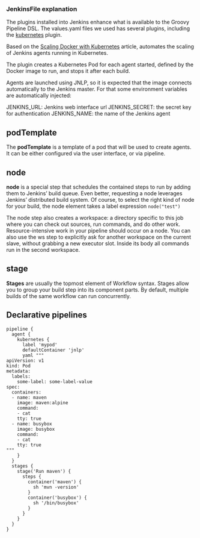 ### JenkinsFile explanation

The plugins installed into Jenkins enhance what is available to the Groovy Pipeline DSL. The values.yaml files we used has several plugins, including the [kubernetes](https://plugins.jenkins.io/kubernetes) plugin.

Based on the [Scaling Docker with Kubernetes](http://www.infoq.com/articles/scaling-docker-with-kubernetes) article, automates the scaling of Jenkins agents running in Kubernetes.

The plugin creates a Kubernetes Pod for each agent started, defined by the Docker image to run, and stops it after each build.

Agents are launched using JNLP, so it is expected that the image connects automatically to the Jenkins master. For that some environment variables are automatically injected:

JENKINS_URL: Jenkins web interface url
JENKINS_SECRET: the secret key for authentication
JENKINS_NAME: the name of the Jenkins agent


## podTemplate

The **podTemplate** is a template of a pod that will be used to create agents. It can be either configured via the user interface, or via pipeline.

## node
**node** is a special step that schedules the contained steps to run by adding them to Jenkins’ build queue. Even better, requesting a node leverages Jenkins’ distributed build system. Of course, to select the right kind of node for your build, the node element takes a label expression `node("test")`

The node step also creates a workspace: a directory specific
to this job where you can check out sources, run commands,
and do other work. Resource-intensive work in your pipeline
should occur on a node. You can also use the ws step to
explicitly ask for another workspace on the current slave,
without grabbing a new executor slot. Inside its body all
commands run in the second workspace.

## stage

**Stages** are usually the topmost element of Workflow syntax. Stages allow you to group your build step into its component parts. By default, multiple builds of the same workflow can run concurrently.


## Declarative pipelines
```
pipeline {
  agent {
    kubernetes {
      label 'mypod'
      defaultContainer 'jnlp'
      yaml """
apiVersion: v1
kind: Pod
metadata:
  labels:
    some-label: some-label-value
spec:
  containers:
  - name: maven
    image: maven:alpine
    command:
    - cat
    tty: true
  - name: busybox
    image: busybox
    command:
    - cat
    tty: true
"""
    }
  }
  stages {
    stage('Run maven') {
      steps {
        container('maven') {
          sh 'mvn -version'
        }
        container('busybox') {
          sh '/bin/busybox'
        }
      }
    }
  }
}

```
